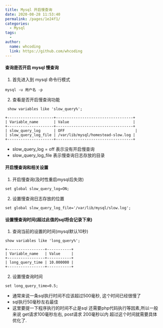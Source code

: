 ```yaml
---
title: Mysql 开启慢查询
date: 2020-08-28 11:53:40
permalink: /pages/1e24f1/
categories:
  - Mysql
tags:
  - 
author: 
  name: whcoding
  link: https://github.com/whcoding
---
```


#### 查询是否开启 mysql 慢查询
1. 首先进入到 mysql 命令行模式 
```
mysql -u 用户名 -p 
```
2. 查看是否开启慢查询功能
```
 show variables like 'slow_query%';
```
``` 
+---------------------+-----------------------------------+
| Variable_name       | Value                             |
+---------------------+-----------------------------------+
| slow_query_log      | OFF                                |
| slow_query_log_file | /var/lib/mysql/homestead-slow.log |
+---------------------+-----------------------------------+
```
- slow_query_log = off  表示没有开启慢查询
- slow_query_log_file    表示慢查询日志存放的目录

#### 开启慢查询和相关设置

1. 开启慢查询(及时性重启mysql后失效)
```
set global slow_query_log=ON;
```
2. 设置慢查询日志存放的位置
```
set global slow_query_log_file='/var/lib/mysql/slow.log';
```

#### 设置慢查询时间(超过此值的sql将会记录下来)
1. 查询当前的设置的时间(mysql默认10秒)
```
show variables like 'long_query%';
```
```
+-----------------+-----------+
| Variable_name   | Value     |
+-----------------+-----------+
| long_query_time | 10.000000 |
+-----------------+-----------+
```
2. 设置慢查询时间
```
set long_query_time=0.5;
```
- 通常来说一条sql执行时间不应该超过500毫秒, 这个时间已经很慢了
- sql执行50毫秒左右最佳
- 这里要提一下程序执行的时间不止是sql 还需要php代码执行等因素,所以一般来说 get请求100毫秒左右, post请求 200毫秒以内 超过这个时间就需要具体优化了.